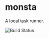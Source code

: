 # monsta
A local task runner.

![Build Status](https://github.com/eternalblue/monsta/workflows/CI/badge.svg)
